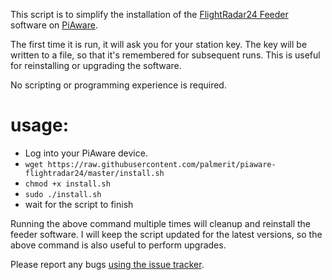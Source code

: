 This script is to simplify the installation of the [FlightRadar24 Feeder](http://forum.flightradar24.com/threads/4270-Linux-feeder-software-for-Flightradar24) software on [PiAware](http://flightaware.com/adsb/piaware/).

The first time it is run, it will ask you for your station key. The key will be written to a file, so that it's remembered for subsequent runs. This is useful for reinstalling or upgrading the software.

No scripting or programming experience is required.


# usage:
* Log into your PiAware device.
* `wget https://raw.githubusercontent.com/palmerit/piaware-flightradar24/master/install.sh`
* `chmod +x install.sh`
* `sudo ./install.sh`
* wait for the script to finish

Running the above command multiple times will cleanup and reinstall the feeder software. I will keep the script updated for the latest versions, so the above command is also useful to perform upgrades.

Please report any bugs [using the issue tracker](https://github.com/palmerit/piaware-flightradar24/issues).
